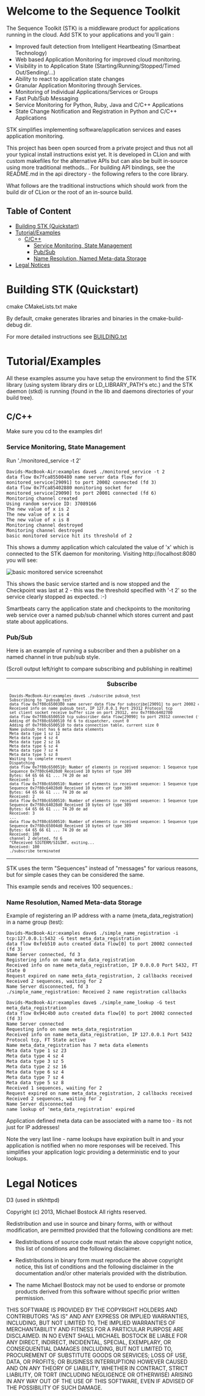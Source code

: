 # Welcome to the Sequence Toolkit

The Sequence Toolkit (STK) is a middleware product for applications running in the cloud. Add STK to your applications and you'll gain :

* Improved fault detection from Intelligent Heartbeating (Smartbeat Technology)
* Web based Application Monitoring for improved cloud monitoring.
* Visibility in to Application State (Starting/Running/Stopped/Timed Out/Sending/<Application defined>...)
* Ability to react to application state changes
* Granular Application Monitoring through Services.
* Monitoring of Individual Applications/Services or Groups
* Fast Pub/Sub Messaging
* Service Monitoring for Python, Ruby, Java and C/C++ Applications
* State Change Notification and Registration in Python and C/C++ Applications

STK simplifies implementing software/application services and eases application monitoring.

This project has been open sourced from a private project and thus not all your typical install instructions exist yet.
It is developed in CLion and with custom makefiles for the alternative APIs but can also be built in-source
using more traditional methods... 
For building API bindings, see the README.md in the api directory - the following refers to the core library.

What follows are the traditional instructions which should work from the build dir of CLion or the root of an in-source build.

## Table of Content

* [Building STK (Quickstart)](#building-stk-quickstart)
* [Tutorial/Examples](#tutorialexamples)
    * [C/C++](#cc)
        * [Service Monitoring, State Management](#service-monitoring-state-management)
        * [Pub/Sub](#pubsub)
        * [Name Resolution, Named Meta-data Storage](#name-resolution-named-meta-data-storage)
* [Legal Notices](#legal-notices)


# Building STK (Quickstart)

cmake CMakeLists.txt
make

By default, cmake generates libraries and binaries in the cmake-build-debug dir.

For more detailed instructions see [BUILDING.txt](BUILDING.md)

# Tutorial/Examples

All these examples assume you have setup the environment to find the STK library (using system library dirs or LD_LIBRARY_PATH's etc.)
and the STK daemon (stkd) is running (found in the lib and daemons directories of your build tree).

## C/C++

Make sure you cd to the examples dir!

### Service Monitoring, State Management

Run './monitored_service -t 2'

    Davids-MacBook-Air:examples dave$ ./monitored_service -t 2
    data flow 0x7fca85500480 name server data flow for monitored_service[29091] to port 20002 connected (fd 3)
    data flow 0x7fca85402880 monitoring socket for monitored_service[29090] to port 20001 connected (fd 6)
    Monitoring channel created
    Using random service ID: 37089166
    The new value of x is 2
    The new value of x is 4
    The new value of x is 8
    Monitoring channel destroyed
    Monitoring channel destroyed
    basic monitored service hit its threshold of 2
    
This shows a dummy application which calculated the value of 'x' which is connected to the STK daemon for monitoring.
Visiting http://localhost:8080 you will see:

![basic monitored service screenshot](images/basic_monitored_service.png)

This shows the basic service started and is now stopped and the Checkpoint was last at 2 - this was the threshold
specified with '-t 2' so the service clearly stopped as expected. :-)

Smartbeats carry the application state and checkpoints to the monitoring web service over a named pub/sub channel
which stores current and past state about applications.

### Pub/Sub

Here is an example of running a subscriber and then a publisher on a named channel in true pub/sub style.

(Scroll output left/right to compare subscribing and publishing in realtime)

<TABLE WIDTH=100%><TR>
<TH>Subscribe</TH><TH>Publish</TH>
</TR><TR>
<TD VALIGN=TOP><FONT SIZE=-1><pre>
Davids-MacBook-Air:examples dave$ ./subscribe pubsub_test
Subscribing to 'pubsub_test'
data flow 0x7f80c6500380 name server data flow for subscribe[29091] to port 20002 connected (fd 5)
Received info on name pubsub_test, IP 127.0.0.1 Port 29312 Protocol tcp
set client socket receive buffer size on port 29312, env 0x7f80c6402780
data flow 0x7f80c6500510 tcp subscriber data flow[29090] to port 29312 connected (fd 6)
Adding df 0x7f80c6500510 fd 6 to dispatcher, count 0
Adding df 0x7f80c6500510 to data connection table, current size 0
Name pubsub_test has 6 meta data elements
Meta data type 1 sz 12
Meta data type 4 sz 4
Meta data type 2 sz 16
Meta data type 6 sz 4
Meta data type 7 sz 4
Meta data type 5 sz 8
Waiting to complete request
Dispatching
data flow 0x7f80c6500510: Number of elements in received sequence: 1 Sequence type: Data
Sequence 0x7f80c64028d0 Received 10 bytes of type 309
Bytes: 64 65 66 61 ... 74 20 de ad
Received: 1
data flow 0x7f80c6500510: Number of elements in received sequence: 1 Sequence type: Data
Sequence 0x7f80c64028d0 Received 10 bytes of type 309
Bytes: 64 65 66 61 ... 74 20 de ad
Received: 2
data flow 0x7f80c6500510: Number of elements in received sequence: 1 Sequence type: Data
Sequence 0x7f80c64028d0 Received 10 bytes of type 309
Bytes: 64 65 66 61 ... 74 20 de ad
Received: 3
...
data flow 0x7f80c6500510: Number of elements in received sequence: 1 Sequence type: Data
Sequence 0x7f80c65004d0 Received 10 bytes of type 309
Bytes: 64 65 66 61 ... 74 20 de ad
Received: 100
channel 2 deleted, fd 6
^CReceived SIGTERM/SIGINT, exiting...
Received: 100
./subscribe terminated
</pre></FONT></TD>
<TD VALIGN=TOP>
<FONT SIZE=-1><pre>
<BR><BR><BR><BR><BR><BR><BR><BR><BR><BR><BR><BR><BR><BR><BR>
Davids-MacBook-Air:examples dave$ ./publish pubsub_test
Publishing to 'pubsub_test'
Failed to set receive socket buffer size 16000000 on port 29312, env 0x7fcd09c02780 err 55 df 6
Received info on name pubsub_test, IP 127.0.0.1 Port 29312 Protocol tcp
Name pubsub_test has 2 meta data elements
Meta data type 5 sz 8
Meta data type 1 sz 12
Data on well known port
Adding df 0x7fcd09e001c0 fd 7 to data connection table, current size 0
Waiting to complete request
Request expired on name pubsub_test, 2 callbacks received
Waiting for connections
Something connected!
Sending 100 sequences
Send Interval (sent - start): 0.000769 secs (avg 7 usecs)
Total Interval (end - start): 0.000769 secs
Letting data flows drain
./publish ended: Sent 100 sequences
</pre></FONT></TD>
</TR></TABLE>

STK uses the term "Sequences" instead of "messages" for various reasons, 
but for simple cases they can be considered the same.

This example sends and receives 100 sequences.:


### Name Resolution, Named Meta-data Storage

Example of registering an IP address with a name (meta_data_registration) in a name group (test):

    Davids-MacBook-Air:examples dave$ ./simple_name_registration -i tcp:127.0.0.1:5432 -G test meta_data_registration
    data flow 0xfeb510 auto created data flow[0] to port 20002 connected (fd 3)
    Name Server connected, fd 3
    Registering info on name meta_data_registration
    Received info on name meta_data_registration, IP 0.0.0.0 Port 5432, FT State 0
    Request expired on name meta_data_registration, 2 callbacks received
    Received 2 sequences, waiting for 2
    Name Server disconnected, fd 3
    ./simple_name_registration: Received 2 name registration callbacks
    
    Davids-MacBook-Air:examples dave$ ./simple_name_lookup -G test meta_data_registration
    data flow 0x94c4b0 auto created data flow[0] to port 20002 connected (fd 3)
    Name Server connected
    Requesting info on name meta_data_registration
    Received info on name meta_data_registration, IP 127.0.0.1 Port 5432 Protocol tcp, FT State active
    Name meta_data_registration has 7 meta data elements
    Meta data type 1 sz 23
    Meta data type 4 sz 4
    Meta data type 3 sz 5
    Meta data type 2 sz 16
    Meta data type 6 sz 4
    Meta data type 7 sz 4
    Meta data type 5 sz 8
    Received 1 sequences, waiting for 2
    Request expired on name meta_data_registration, 2 callbacks received
    Received 2 sequences, waiting for 2
    Name Server disconnected
    name lookup of 'meta_data_registration' expired

Application defined meta data can be associated with a name too - its not just for IP addresses!

Note the very last line - name lookups have expiration built in and your application is notified when no more responses will be
received. This simplifies your application logic providing a deterministic end to your lookups. 

# Legal Notices
D3 (used in stkhttpd)

Copyright (c) 2013, Michael Bostock
All rights reserved.

Redistribution and use in source and binary forms, with or without
modification, are permitted provided that the following conditions are met:

* Redistributions of source code must retain the above copyright notice, this
  list of conditions and the following disclaimer.

* Redistributions in binary form must reproduce the above copyright notice,
  this list of conditions and the following disclaimer in the documentation
  and/or other materials provided with the distribution.

* The name Michael Bostock may not be used to endorse or promote products
  derived from this software without specific prior written permission.

THIS SOFTWARE IS PROVIDED BY THE COPYRIGHT HOLDERS AND CONTRIBUTORS "AS IS"
AND ANY EXPRESS OR IMPLIED WARRANTIES, INCLUDING, BUT NOT LIMITED TO, THE
IMPLIED WARRANTIES OF MERCHANTABILITY AND FITNESS FOR A PARTICULAR PURPOSE ARE
DISCLAIMED. IN NO EVENT SHALL MICHAEL BOSTOCK BE LIABLE FOR ANY DIRECT,
INDIRECT, INCIDENTAL, SPECIAL, EXEMPLARY, OR CONSEQUENTIAL DAMAGES (INCLUDING,
BUT NOT LIMITED TO, PROCUREMENT OF SUBSTITUTE GOODS OR SERVICES; LOSS OF USE,
DATA, OR PROFITS; OR BUSINESS INTERRUPTION) HOWEVER CAUSED AND ON ANY THEORY
OF LIABILITY, WHETHER IN CONTRACT, STRICT LIABILITY, OR TORT (INCLUDING
NEGLIGENCE OR OTHERWISE) ARISING IN ANY WAY OUT OF THE USE OF THIS SOFTWARE,
EVEN IF ADVISED OF THE POSSIBILITY OF SUCH DAMAGE.

